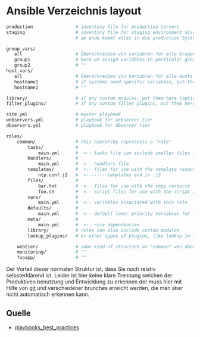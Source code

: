 # Ansible Verzeichnis layout

```sh
production                # inventory file for production servers
staging                   # inventory file for staging environment also entwicklung
                          # am ende kommt alles in die production Systeme

group_vars/
   all                    # Überschreiben von variablen für alle Gruppen Variablen
   group1                 # here we assign variables to particular groups
   group2                 # ""
host_vars/
   all                    # Überschreiben von Variablen für alle Hosts
   hostname1              # if systems need specific variables, put them here
   hostname2              # ""

library/                  # if any custom modules, put them here (optional)
filter_plugins/           # if any custom filter plugins, put them here (optional)

site.yml                  # master playbook
webservers.yml            # playbook for webserver tier
dbservers.yml             # playbook for dbserver tier

roles/
    common/               # this hierarchy represents a "role"
        tasks/            #
            main.yml      #  <-- tasks file can include smaller files if warranted
        handlers/         #
            main.yml      #  <-- handlers file
        templates/        #  <-- files for use with the template resource
            ntp.conf.j2   #  <------- templates end in .j2
        files/            #
            bar.txt       #  <-- files for use with the copy resource
            foo.sh        #  <-- script files for use with the script resource
        vars/             #
            main.yml      #  <-- variables associated with this role
        defaults/         #
            main.yml      #  <-- default lower priority variables for this role
        meta/             #
            main.yml      #  <-- role dependencies
        library/          # roles can also include custom modules
        lookup_plugins/   # or other types of plugins, like lookup in this case

    webtier/              # same kind of structure as "common" was above, done for the webtier role
    monitoring/           # ""
    fooapp/               # ""
```

Der Vorteil dieser normalen Struktur ist, dass Sie noch relativ selbsterklärend ist. Leider ist hier keine klare Trennung swichen der Produktiven benutzung und Entwicklung zu erkennen der muss hier mit Hilfe von [git](../git) und verschiedener brunches erreicht werden, die man aber nicht automatisch erkennen kann.

## Quelle

* [playbooks_best_practices](http://docs.ansible.com/ansible/playbooks_best_practices.html)
